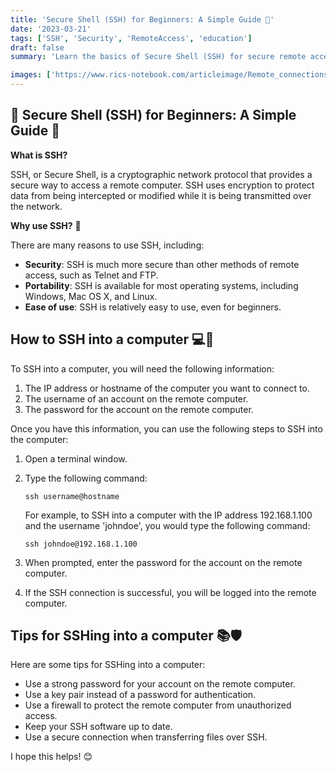 ```yaml
---
title: 'Secure Shell (SSH) for Beginners: A Simple Guide 🚀'
date: '2023-03-21'
tags: ['SSH', 'Security', 'RemoteAccess', 'education']
draft: false
summary: 'Learn the basics of Secure Shell (SSH) for secure remote access to computers,including its benefits, how to use it, and tips for maximizing its security.'

images: ['https://www.rics-notebook.com/articleimage/Remote_connections/ssh.webp']
---
```


## 🔐 Secure Shell (SSH) for Beginners: A Simple Guide 🚀

**What is SSH?**

SSH, or Secure Shell, is a cryptographic network protocol that provides a
secure way to access a remote computer. SSH uses encryption to protect data from
being intercepted or modified while it is being transmitted over the network.

**Why use SSH?** 🤔

There are many reasons to use SSH, including:

- **Security**: SSH is much more secure than other methods of remote access,
  such as Telnet and FTP.
- **Portability**: SSH is available for most operating systems, including
  Windows, Mac OS X, and Linux.
- **Ease of use**: SSH is relatively easy to use, even for beginners.

## How to SSH into a computer 💻🔑

To SSH into a computer, you will need the following information:

1. The IP address or hostname of the computer you want to connect to.
2. The username of an account on the remote computer.
3. The password for the account on the remote computer.

Once you have this information, you can use the following steps to SSH into the
computer:

1. Open a terminal window.
2. Type the following command:

   `ssh username@hostname`

   For example, to SSH into a computer with the IP address 192.168.1.100 and the
   username 'johndoe', you would type the following command:

   `ssh johndoe@192.168.1.100`

3. When prompted, enter the password for the account on the remote computer.

4. If the SSH connection is successful, you will be logged into the remote
   computer.

## Tips for SSHing into a computer 📚🛡️

Here are some tips for SSHing into a computer:

- Use a strong password for your account on the remote computer.
- Use a key pair instead of a password for authentication.
- Use a firewall to protect the remote computer from unauthorized access.
- Keep your SSH software up to date.
- Use a secure connection when transferring files over SSH.

I hope this helps! 😊
